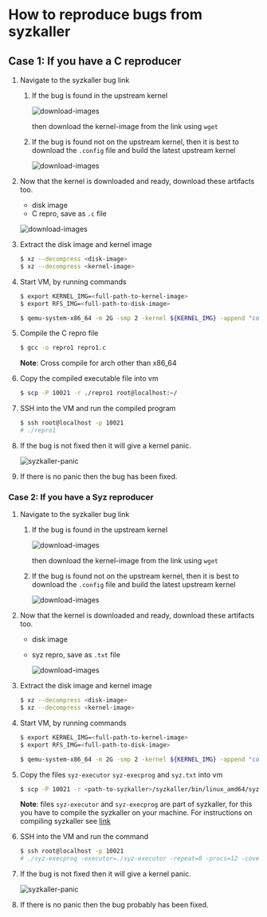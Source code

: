 # How to reproduce bugs from syzkaller 

## Case 1: If you have a C reproducer

1.  Navigate to the syzkaller bug link 
    1.  If the bug is found in the upstream kernel 
        
        ![download-images](../assets/kernel-debug-img/syzkaller-download-images2.png) 

        then download the kernel-image from the link using `wget` 
    
    2.  If the bug is found not on the upstream kernel, then it is best 
        to download the `.config` file and build the latest upstream kernel 

        ![download-images](../assets/kernel-debug-img/syzkaller-download-images3.png) 

1.  Now that the kernel is downloaded and ready, download these artifacts too. 
    -   disk image 
    -   C repro, save as `.c` file 

    ![download-images](../assets/kernel-debug-img/syzkaller-download-images.png) 

2.  Extract the disk image and kernel image 
    ```sh 
    $ xz --decompress <disk-image> 
    $ xz --decompress <kernel-image> 
    ```
3.  Start VM, by running commands 
    ```sh
    $ export KERNEL_IMG=<full-path-to-kernel-image>
    $ export RFS_IMG=<full-path-to-disk-image>

    $ qemu-system-x86_64 -m 2G -smp 2 -kernel ${KERNEL_IMG} -append "console=ttyS0 root=/dev/sda1 earlyprintk=serial net.ifnames=0" -drive file=${RFS_IMG},format=raw -net user,host=10.0.2.10,hostfwd=tcp:127.0.0.1:10021-:22 -net nic,model=e1000 -enable-kvm -nographic -pidfile vm.pid 2>&1 | tee vm.log
    ```
4.  Compile the C repro file  
    ```sh
    $ gcc -o repro1 repro1.c 
    ```
    **Note**: Cross compile for arch other than x86_64

5.  Copy the compiled executable file into vm 
    ```sh 
    $ scp -P 10021 -r ./repro1 root@localhost:~/  
    ```

6.  SSH into the VM and run the compiled program 
    ```sh 
    $ ssh root@localhost -p 10021 
    # ./repro1 
    ```

7.  If the bug is not fixed then it will give a kernel panic. 

    ![syzkaller-panic](../assets/kernel-debug-img/syzkaller-panic.png) 

8.  If there is no panic then the bug has been fixed. 


### Case 2: If you have a Syz reproducer

1.  Navigate to the syzkaller bug link 
    1.  If the bug is found in the upstream kernel 
        
        ![download-images](../assets/kernel-debug-img/syzkaller-download-images2.png) 

        then download the kernel-image from the link using `wget` 
    
    2.  If the bug is found not on the upstream kernel, then it is best 
        to download the `.config` file and build the latest upstream kernel 

        ![download-images](../assets/kernel-debug-img/syzkaller-download-images3.png) 

1.  Now that the kernel is downloaded and ready, download these artifacts too. 
    -   disk image 
    -   syz repro, save as `.txt` file 

        ![download-images](../assets/kernel-debug-img/syzkaller-download-images4.png) 

2.  Extract the disk image and kernel image 
    ```sh 
    $ xz --decompress <disk-image> 
    $ xz --decompress <kernel-image> 
    ```
3.  Start VM, by running commands 
    ```sh
    $ export KERNEL_IMG=<full-path-to-kernel-image>
    $ export RFS_IMG=<full-path-to-disk-image>

    $ qemu-system-x86_64 -m 2G -smp 2 -kernel ${KERNEL_IMG} -append "console=ttyS0 root=/dev/sda1 earlyprintk=serial net.ifnames=0" -drive file=${RFS_IMG},format=raw -net user,host=10.0.2.10,hostfwd=tcp:127.0.0.1:10021-:22 -net nic,model=e1000 -enable-kvm -nographic -pidfile vm.pid 2>&1 | tee vm.log
    ```
5.  Copy the files `syz-executor` `syz-execprog` and `syz.txt` into vm 
    ```sh 
    $ scp -P 10021 -r <path-to-syzkaller>/syzkaller/bin/linux_amd64/syz-executor <path-to-syzkaller>/syzkaller/bin/linux_amd64/syz-execprog ./syz.txt root@localhost:~/ 
    ```
    **Note**: files `syz-executor` and `syz-execprog` are part of syzkaller, 
    for this you have to compile the syzkaller on your machine. For instructions 
    on compiling syzkaller see [link](https://github.com/google/syzkaller/blob/master/docs/linux/setup.md)

6.  SSH into the VM and run the command 
    ```sh 
    $ ssh root@localhost -p 10021 
    # ./syz-execprog -executor=./syz-executor -repeat=0 -procs=12 -cover=0 ./syz.txt 
    ```

7.  If the bug is not fixed then it will give a kernel panic. 

    ![syzkaller-panic](../assets/kernel-debug-img/syzkaller-panic.png) 

8.  If there is no panic then the bug probably has been fixed. 
